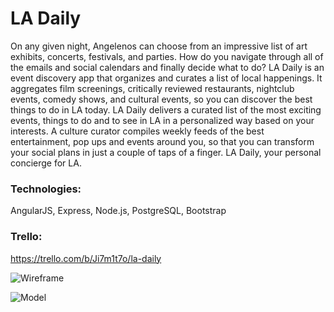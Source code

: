 # LA Daily

On any given night, Angelenos can choose from an impressive list of art exhibits, concerts, festivals, and parties. How do you navigate through all of the emails and social calendars and finally decide what to do? LA Daily is an event discovery app that organizes and curates a list of local happenings. It aggregates film screenings, critically reviewed restaurants, nightclub events, comedy shows, and cultural events, so you can discover the best things to do in LA today. LA Daily delivers a curated list of the most exciting events, things to do and to see in LA in a personalized way based on your interests. A culture curator compiles weekly feeds of the best entertainment, pop ups and events around you, so that you can transform your social plans in just a couple of taps of a finger. LA Daily, your personal concierge for LA.

### Technologies:
AngularJS, Express, Node.js, PostgreSQL, Bootstrap

### Trello:
https://trello.com/b/Ji7m1t7o/la-daily

![Wireframe](http://aw1nlnbob3rvynvja2v0lmnvbq00.g00.photobucket.com/g00/1_TU9SRVBIRVVTMiRodHRwOi8vaW1nLnBob3RvYnVja2V0LmNvbS9hbGJ1bXMvdjYyMC9xdWVlbm9mY29udmVuaWVuY2UvSU1HXzQ0NzBfenBzdDJrdnFreHYuanBn_$/$/$/$/$ "Logo Title Text 1")

![Model](http://aw1nlnbob3rvynvja2v0lmnvbq00.g00.photobucket.com/g00/1_TU9SRVBIRVVTMiRodHRwOi8vaW1nLnBob3RvYnVja2V0LmNvbS9hbGJ1bXMvdjYyMC9xdWVlbm9mY29udmVuaWVuY2UvSU1HXzQ0NzBfenBzdDJrdnFreHYuanBn_$/$/$/$/$ "Logo Title Text 1")


